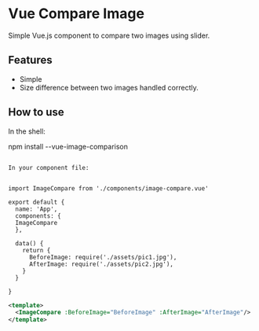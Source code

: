 # Vue Compare Image


Simple Vue.js component to compare two images using slider.



## Features

- Simple
- Size difference between two images handled correctly. 

## How to use

In the shell:


npm install --vue-image-comparison
```

In your component file:


import ImageCompare from './components/image-compare.vue'

export default {
  name: 'App',
  components: {
  ImageCompare
  },

  data() {
    return {
      BeforeImage: require('./assets/pic1.jpg'),
      AfterImage: require('./assets/pic2.jpg'),
    }
  }

}
```


```xml
<template>
  <ImageCompare :BeforeImage="BeforeImage" :AfterImage="AfterImage"/>
</template>
```

